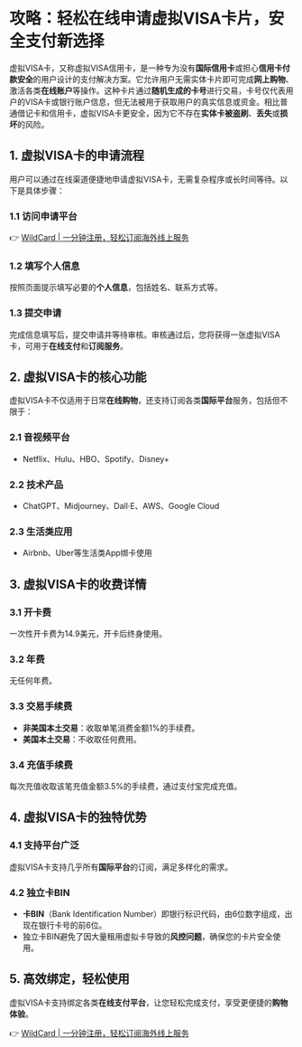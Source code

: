 # 攻略：轻松在线申请虚拟VISA卡片，安全支付新选择

虚拟VISA卡，又称虚拟VISA信用卡，是一种专为没有**国际信用卡**或担心**信用卡付款安全**的用户设计的支付解决方案。它允许用户无需实体卡片即可完成**网上购物**、激活各类**在线账户**等操作。这种卡片通过**随机生成的卡号**进行交易，卡号仅代表用户的VISA卡或银行账户信息，但无法被用于获取用户的真实信息或资金。相比普通借记卡和信用卡，虚拟VISA卡更安全，因为它不存在**实体卡被盗刷**、**丢失**或**损坏**的风险。

## 1. 虚拟VISA卡的申请流程

用户可以通过在线渠道便捷地申请虚拟VISA卡，无需复杂程序或长时间等待。以下是具体步骤：

### 1.1 访问申请平台
👉 [WildCard | 一分钟注册，轻松订阅海外线上服务](https://bbtdd.com/WildCard)

### 1.2 填写个人信息
按照页面提示填写必要的**个人信息**，包括姓名、联系方式等。

### 1.3 提交申请
完成信息填写后，提交申请并等待审核。审核通过后，您将获得一张虚拟VISA卡，可用于**在线支付**和**订阅服务**。

## 2. 虚拟VISA卡的核心功能

虚拟VISA卡不仅适用于日常**在线购物**，还支持订阅各类**国际平台**服务，包括但不限于：

### 2.1 音视频平台
- Netflix、Hulu、HBO、Spotify、Disney+

### 2.2 技术产品
- ChatGPT、Midjourney、Dall·E、AWS、Google Cloud

### 2.3 生活类应用
- Airbnb、Uber等生活类App绑卡使用

## 3. 虚拟VISA卡的收费详情

### 3.1 开卡费
一次性开卡费为14.9美元，开卡后终身使用。

### 3.2 年费
无任何年费。

### 3.3 交易手续费
- **非美国本土交易**：收取单笔消费金额1%的手续费。
- **美国本土交易**：不收取任何费用。

### 3.4 充值手续费
每次充值收取该笔充值金额3.5%的手续费，通过支付宝完成充值。

## 4. 虚拟VISA卡的独特优势

### 4.1 支持平台广泛
虚拟VISA卡支持几乎所有**国际平台**的订阅，满足多样化的需求。

### 4.2 **独立卡BIN**
- **卡BIN**（Bank Identification Number）即银行标识代码，由6位数字组成，出现在银行卡号的前6位。
- 独立卡BIN避免了因大量租用虚拟卡导致的**风控问题**，确保您的卡片安全使用。

## 5. 高效绑定，轻松使用

虚拟VISA卡支持绑定各类**在线支付平台**，让您轻松完成支付，享受更便捷的**购物体验**。

👉 [WildCard | 一分钟注册，轻松订阅海外线上服务](https://bbtdd.com/WildCard)